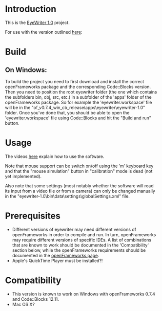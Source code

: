 Introduction
============

This is the [EyeWriter 1.0](http://eyewriter.org) project.

For use with the version outlined [here](http://www.instructables.com/id/The-EyeWriter/):



Build
=====

On Windows:
-----------

To build the project you need to first download and install the correct 
openFrameworks package and the corresponding Code::Blocks version. Then you need 
to position the root eyewriter folder (the one which contains the subfolders 
bin, obj, src, etc.) in a subfolder of the 'apps' folder of the openFrameworks 
package. So for example the 'eyewriter.workspace' file will be in the 
"of_v0.7.4_win_cb_release\apps\eyewriter\eyewriter-1.0\" folder.
Once you've done that, you should be able to open the 'eyewriter.workspace' file 
using Code::Blocks and hit the "Build and run" button.


Usage
=====

The videos [here](http://eyewriter.org/developer/) explain how to use the 
software.

Note that mouse support can be switch on/off using the 'm' keyboard key and that 
the "mouse simulation" button in "calibration" mode is dead (not yet implemented).

Also note that some settings (most notably whether the software will read its 
input from a video file or from a camera) can only be changed manually in the 
"eyewriter-1.0\bin\data\settings\globalSettings.xml" file.


Prerequisites
=============

 *  Different versions of eyewriter may need different versions of 
	openFrameworks in order to compile and run. In turn, openFrameworks may 
	require different versions of specific IDEs. A list of combinations that are 
	known to work should be documented in the 'Compatibility' section below, 
	while the openFrameworks requirements should be documented in the 
	[openFrameworks page](http://www.openframeworks.cc/download/).
 *  Apple's QuickTime Player must be installed?!

Compatibility
=============

 *  This version is known to work on Windows with openFrameworks 0.7.4 and 
	Code::Blocks 12.11.
 *  Mac OS X?
